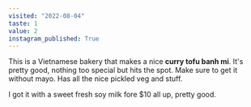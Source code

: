 ```yaml
---
visited: "2022-08-04"
taste: 1
value: 2
instagram_published: True
---
```


This is a Vietnamese bakery that makes a nice **curry tofu banh mi**. It's pretty good, nothing too special but hits the spot. Make sure to get it without mayo. Has all the nice pickled veg and stuff.

I got it with a sweet fresh soy milk fore $10 all up, pretty good.
